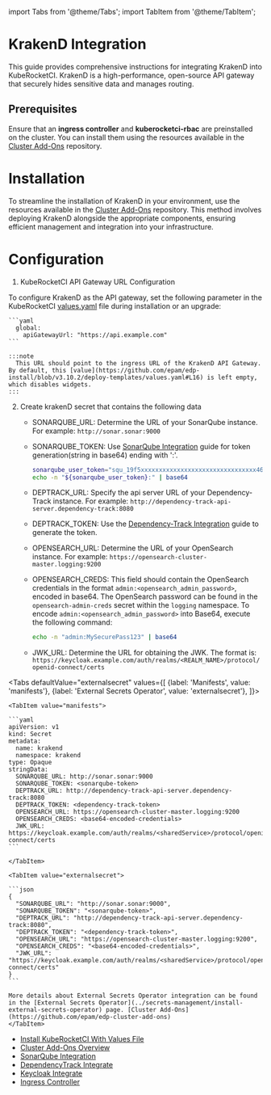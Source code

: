 import Tabs from '@theme/Tabs';
import TabItem from '@theme/TabItem';

# KrakenD Integration

This guide provides comprehensive instructions for integrating KrakenD into KubeRocketCI. KrakenD is a high-performance, open-source API gateway that securely hides sensitive data and manages routing.

## Prerequisites

Ensure that an **ingress controller** and **kuberocketci-rbac** are preinstalled on the cluster. You can install them using the resources available in the [Cluster Add-Ons](https://github.com/epam/edp-cluster-add-ons) repository.

# Installation

To streamline the installation of KrakenD in your environment, use the resources available in the [Cluster Add-Ons](https://github.com/epam/edp-cluster-add-ons) repository. This method involves deploying KrakenD alongside the appropriate components, ensuring efficient management and integration into your infrastructure.

# Configuration

1. KubeRocketCI API Gateway URL Configuration

  To configure KrakenD as the API gateway, set the following parameter in the KubeRocketCI [values.yaml](https://github.com/epam/edp-install/blob/v3.10.2/deploy-templates/values.yaml#L16) file during installation or an upgrade:

    ```yaml
      global:
        apiGatewayUrl: "https://api.example.com"
    ```

    :::note
      This URL should point to the ingress URL of the KrakenD API Gateway. By default, this [value](https://github.com/epam/edp-install/blob/v3.10.2/deploy-templates/values.yaml#L16) is left empty, which disables widgets.
    :::

2. Create krakenD secret that contains the following data

    * SONARQUBE_URL: Determine the URL of your SonarQube instance. For example: `http://sonar.sonar:9000`

    * SONARQUBE_TOKEN: Use [SonarQube Integration](../code-quality/sonarqube.md#configuration) guide for token generation(string in base64) ending with ':'.

      ```bash
      sonarqube_user_token="squ_19f5xxxxxxxxxxxxxxxxxxxxxxxxxxxxxxxx46b6"
      echo -n "${sonarqube_user_token}:" | base64
      ```

    * DEPTRACK_URL: Specify the api server URL of your Dependency-Track instance. For example: `http://dependency-track-api-server.dependency-track:8080`

    * DEPTRACK_TOKEN: Use the [Dependency-Track Integration](../devsecops/dependency-track.md#configuration) guide to generate the token.

    * OPENSEARCH_URL: Determine the URL of your OpenSearch instance. For example: `https://opensearch-cluster-master.logging:9200`

    * OPENSEARCH_CREDS: This field should contain the OpenSearch credentials in the format `admin:<opensearch_admin_password>`, encoded in base64. The OpenSearch password can be found in the `opensearch-admin-creds` secret within the `logging` namespace.
      To encode `admin:<opensearch_admin_password>` into Base64, execute the following command:

      ```bash
      echo -n "admin:MySecurePass123" | base64
      ```

    * JWK_URL: Determine the URL for obtaining the JWK. The format is: `https://keycloak.example.com/auth/realms/<REALM_NAME>/protocol/openid-connect/certs`

  <Tabs
    defaultValue="externalsecret"
    values={[
      {label: 'Manifests', value: 'manifests'},
      {label: 'External Secrets Operator', value: 'externalsecret'},
    ]}>

    <TabItem value="manifests">

    ```yaml
    apiVersion: v1
    kind: Secret
    metadata:
      name: krakend
      namespace: krakend
    type: Opaque
    stringData:
      SONARQUBE_URL: http://sonar.sonar:9000
      SONARQUBE_TOKEN: <sonarqube-token>
      DEPTRACK_URL: http://dependency-track-api-server.dependency-track:8080
      DEPTRACK_TOKEN: <dependency-track-token>
      OPENSEARCH_URL: https://opensearch-cluster-master.logging:9200
      OPENSEARCH_CREDS: <base64-encoded-credentials>
      JWK_URL: https://keycloak.example.com/auth/realms/<sharedService>/protocol/openid-connect/certs
    ```

    </TabItem>

    <TabItem value="externalsecret">

    ```json
    {
      "SONARQUBE_URL": "http://sonar.sonar:9000",
      "SONARQUBE_TOKEN": "<sonarqube-token>",
      "DEPTRACK_URL": "http://dependency-track-api-server.dependency-track:8080",
      "DEPTRACK_TOKEN": "<dependency-track-token>",
      "OPENSEARCH_URL": "https://opensearch-cluster-master.logging:9200",
      "OPENSEARCH_CREDS": "<base64-encoded-credentials>",
      "JWK_URL": "https://keycloak.example.com/auth/realms/<sharedService>/protocol/openid-connect/certs"
    }
    ```

    More details about External Secrets Operator integration can be found in the [External Secrets Operator](../secrets-management/install-external-secrets-operator) page. [Cluster Add-Ons](https://github.com/epam/edp-cluster-add-ons)
    </TabItem>

  </Tabs>

* [Install KubeRocketCI With Values File](../install-kuberocketci.md)
* [Cluster Add-Ons Overview](../add-ons-overview.md)
* [SonarQube Integration](../code-quality/sonarqube.md)
* [DependencyTrack Integrate](../devsecops/dependency-track.md)
* [Keycloak Integrate](../auth/keycloak.md)
* [Ingress Controller](../install-ingress-nginx.md)
